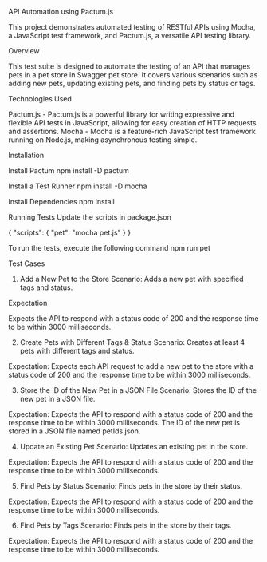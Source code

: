 API Automation using Pactum.js

This project demonstrates automated testing of RESTful APIs using Mocha, a JavaScript test framework, and Pactum.js, a versatile API testing library.

Overview

This test suite is designed to automate the testing of an API that manages pets in a pet store in Swagger pet store. It covers various scenarios such as adding new pets, updating existing pets, and finding pets by status or tags.

Technologies Used

Pactum.js - Pactum.js is a powerful library for writing expressive and flexible API tests in JavaScript, allowing for easy creation of HTTP requests and assertions.
Mocha - Mocha is a feature-rich JavaScript test framework running on Node.js, making asynchronous testing simple.

Installation

Install Pactum
npm install -D pactum

Install a Test Runner
npm install -D mocha

Install Dependencies
npm install

Running Tests
Update the scripts in package.json

{
  "scripts": {
    "pet": "mocha pet.js"
  }
}

To run the tests, execute the following command
npm run pet

Test Cases

1. Add a New Pet to the Store
Scenario: Adds a new pet with specified tags and status.

Expectation

Expects the API to respond with a status code of 200 and the response time to be within 3000 milliseconds.

2. Create Pets with Different Tags & Status
Scenario: Creates at least 4 pets with different tags and status.

Expectation: Expects each API request to add a new pet to the store with a status code of 200 and the response time to be within 3000 milliseconds.

3. Store the ID of the New Pet in a JSON File
Scenario: Stores the ID of the new pet in a JSON file.

Expectation: Expects the API to respond with a status code of 200 and the response time to be within 3000 milliseconds. The ID of the new pet is stored in a JSON file named petIds.json.

4. Update an Existing Pet
Scenario: Updates an existing pet in the store.

Expectation: Expects the API to respond with a status code of 200 and the response time to be within 3000 milliseconds.

5. Find Pets by Status
Scenario: Finds pets in the store by their status.

Expectation: Expects the API to respond with a status code of 200 and the response time to be within 3000 milliseconds.

6. Find Pets by Tags
Scenario: Finds pets in the store by their tags.

Expectation: Expects the API to respond with a status code of 200 and the response time to be within 3000 milliseconds.



